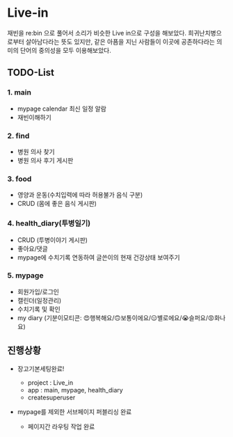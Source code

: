 # Live-in
재빈을 re:bin 으로 풀어서 소리가 비슷한 Live in으로 구성을 해보았다. 희귀난치병으로부터 살아남다라는 뜻도 있지만, 같은 아픔을 지닌 사람들이 이곳에 공존하다라는 의미의 단어의 중의성을 모두 이용해보았다.
 
## TODO-List
### 1. main
  - mypage calendar 최신 일정 알람
  - 재빈이해하기
### 2. find
  - 병원 의사 찾기
  - 병원 의사 후기 게시판
### 3. food
  - 영양과 운동(수치입력에 따라 허용불가 음식 구분)
  - CRUD (몸에 좋은 음식 게시판)
### 4. health_diary(투병일기)
  - CRUD (투병이야기 게시판)
  - 좋아요/댓글
  - mypage에 수치기록 연동하여 글쓴이의 현재 건강상태 보여주기
### 5. mypage
  - 회원가입/로그인
  - 캘린더(일정관리)
  - 수치기록 및 확인
  - my diary (기분이모티콘: 😍행복해요/🙃보통이에요/😑별로에요/😭슬퍼요/😡화나요)
  

## 진행상황
- 장고기본세팅완료!
  - project : Live_in
  - app : main, mypage, health_diary
  - createsuperuser

- mypage를 제외한 서브페이지 퍼블리싱 완료
  - 페이지간 라우팅 작업 완료
